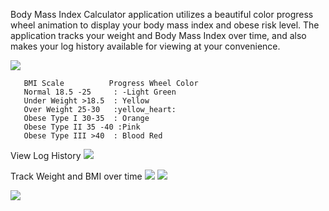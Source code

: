 Body Mass Index Calculator application utilizes  a beautiful color progress wheel animation to display your body mass index and obese risk level. The application tracks your weight and Body Mass Index over time, and also makes your log history available for viewing at your convenience.



![](https://s3.amazonaws.com/githubbmi/Screenshot_20170407-122122.png)

       BMI Scale          Progress Wheel Color
       Normal 18.5 -25     : -Light Green
       Under Weight >18.5  : Yellow
       Over Weight 25-30   :yellow_heart: 
       Obese Type I 30-35  : Orange
       Obese Type II 35 -40 :Pink
       Obese Type III >40  : Blood Red  


View Log History
![](https://s3.amazonaws.com/githubbmi/Screenshot_20170407-122247.png)

Track Weight and BMI over time 
![](https://s3.amazonaws.com/githubbmi/Screenshot_20170407-122926.png)
![](https://s3.amazonaws.com/githubbmi/Screenshot_20170407-122920.png)

![](https://s3.amazonaws.com/githubbmi/Screenshot_20170407-122903.png)
